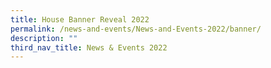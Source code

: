 ```yaml
---
title: House Banner Reveal 2022
permalink: /news-and-events/News-and-Events-2022/banner/
description: ""
third_nav_title: News & Events 2022
---
```

